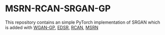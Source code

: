 # MSRN-RCAN-SRGAN-GP
This repository contains an simple PyTorch implementation of SRGAN which is added with
    [WGAN-GP](https://arxiv.org/abs/1704.00028), 
    [EDSR](https://arxiv.org/abs/1707.02921),
    [RCAN](https://arxiv.org/abs/1807.02758), 
    [MSRN](https://arxiv.org/abs/1904.10698)